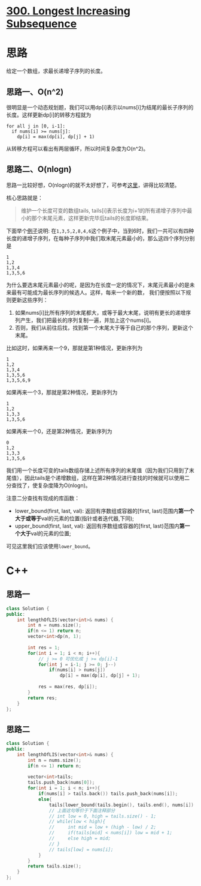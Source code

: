 # [300. Longest Increasing Subsequence](https://leetcode.com/problems/longest-increasing-subsequence/)
# 思路
给定一个数组，求最长递增子序列的长度。

## 思路一、O(n^2)
很明显是一个动态规划题，我们可以用dp[i]表示以nums[i]为结尾的最长子序列的长度。这样更新dp[i]的转移方程就为
```
for all j in [0, i-1]:
  if nums[i] >= nums[j]:
    dp[i] = max(dp[i], dp[j] + 1)
```
从转移方程可以看出有两层循环，所以时间复杂度为O(n^2)。

## 思路二、O(nlogn)
思路一比较好想，O(nlogn)的就不太好想了，可参考[这里](https://segmentfault.com/a/1190000003819886)，讲得比较清楚。

核心思路就是：
> 维护一个长度可变的数组tails, tails[i]表示长度为i+1的所有递增子序列中最小的那个末尾元素，这样更新完毕后tails的长度即结果。

下面举个[例子](https://segmentfault.com/a/1190000003819886)说明: 
在`1,3,5,2,8,4,6`这个例子中，当到6时，我们一共可以有四种长度的递增子序列，在每种子序列中我们取末尾元素最小的，那么这四个序列分别是
```
1
1,2
1,3,4
1,3,5,6
```
为什么要选末尾元素最小的呢，是因为在长度一定的情况下，末尾元素最小的是未来最有可能成为最长序列的候选人。这样，每来一个新的数，
我们便按照以下规则更新这些序列：
1. 如果nums[i]比所有序列的末尾都大，或等于最大末尾，说明有更长的递增序列产生，我们把最长的序列复制一遍，并加上这个nums[i]。
2. 否则，我们从前往后找，找到第一个末尾大于等于自己的那个序列，更新这个末尾。

比如这时，如果再来一个9，那就是第1种情况，更新序列为
```
1
1,2
1,3,4
1,3,5,6
1,3,5,6,9
```

如果再来一个3，那就是第2种情况，更新序列为
```
1
1,2
1,3,3
1,3,5,6
```
如果再来一个0，还是第2种情况，更新序列为
```
0
1,2
1,3,3
1,3,5,6
```

我们用一个长度可变的tails数组存储上述所有序列的末尾值（因为我们只用到了末尾值），因此tails是个递增数组，这样在第2种情况进行查找的时候就可以使用二分查找了，使复杂度降为O(nlogn)。

注意二分查找有现成的库函数：
* lower_bound(first, last, val): 返回有序数组或容器的[first, last)范围内**第一个大于或等于**val的元素的位置(指针或者迭代器,下同);
* upper_bound(first, last, val): 返回有序数组或容器的[first, last)范围内**第一个大于**val的元素的位置;

可见这里我们应该使用`lower_bound`。


# C++
## 思路一
``` C++
class Solution {
public:
    int lengthOfLIS(vector<int>& nums) {
        int n = nums.size();
        if(n <= 1) return n;
        vector<int>dp(n, 1);
        
        int res = 1;
        for(int i = 1; i < n; i++){
            // j >= 0 可优化成 j >= dp[i]-1
            for(int j = i-1; j >= 0; j--)
                if(nums[i] > nums[j])
                    dp[i] = max(dp[i], dp[j] + 1);
            
            res = max(res, dp[i]);
        }
        return res;
    }
};
```

## 思路二
``` C++
class Solution {
public:
    int lengthOfLIS(vector<int>& nums) {
        int n = nums.size();
        if(n <= 1) return n;
        
        vector<int>tails;
        tails.push_back(nums[0]);
        for(int i = 1; i < n; i++){
            if(nums[i] > tails.back()) tails.push_back(nums[i]);
            else{
                tails[lower_bound(tails.begin(), tails.end(), nums[i]) - tails.begin()] = nums[i];
                // 上面这句等价于下面注释部分
                // int low = 0, high = tails.size() - 1;
                // while(low < high){
                //     int mid = low + (high - low) / 2;
                //     if(tails[mid] < nums[i]) low = mid + 1;
                //     else high = mid;
                // }
                // tails[low] = nums[i];
            }
        }
        return tails.size();
    }
};
```
